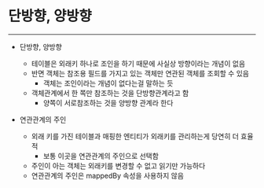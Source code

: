# 단방향, 양방향

---

* 단방향, 양방향
  * 테이블은 외래키 하나로 조인을 하기 때문에 사실상 방향이라는 개념이 없음
  * 반면 객체는 참조용 필드를 가지고 있는 객체만 연관된 객체를 조회할 수 있음
    * 객체는 조인이라는 개념이 없다는걸 말하는 듯
  * 객체관계에서 한 쪽만 참조하는 것을 단방향관계라고 함
    * 양쪽이 서로참조하는 것을 양방향 관계라 한다

* 연관관계의 주인
  * 외래 키를 가진 테이블과 매핑한 엔티티가 외래키를 관리하는게 당연히 더 효율적
    * 보통 이곳을 연관관계의 주인으로 선택함
  * 주인이 아는 객체는 외래키를 변경할 수 없고 읽기만 가능하다
  * 연관관계의 주인은 mappedBy 속성을 사용하지 않음
